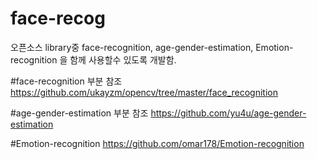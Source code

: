 # face-recog
오픈소스 library중 face-recognition, age-gender-estimation, Emotion-recognition 을 함께 사용할수 있도록 개발함.

#face-recognition 부분 참조
https://github.com/ukayzm/opencv/tree/master/face_recognition

#age-gender-estimation 부분 참조
https://github.com/yu4u/age-gender-estimation

#Emotion-recognition 
https://github.com/omar178/Emotion-recognition
